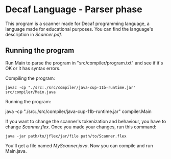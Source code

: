 # Decaf Language - Parser phase

This program is a scanner made for Decaf programming language, a language made for educational purposes. You can find the language's description in *Scanner.pdf*.

## Running the program 

Run Main to parse the program in "src/compiler/program.txt" and see if it's OK or it has syntax errors.

Compiling the program:

```
javac -cp "./src:./src/compiler/java-cup-11b-runtime.jar" src/compiler/Main.java
```

Running the program:

java -cp "./src:./src/compiler/java-cup-11b-runtime.jar" compiler.Main

If you want to change the scanner's tokenization and behaviour, you have to change *Scanner.flex*. Once you made your changes, run this command:

```
java -jar path/to/jflex/jar/file path/to/Scanner.flex 
```

You'll get a file named *MyScanner.java*. Now you can compile and run Main.java. 

